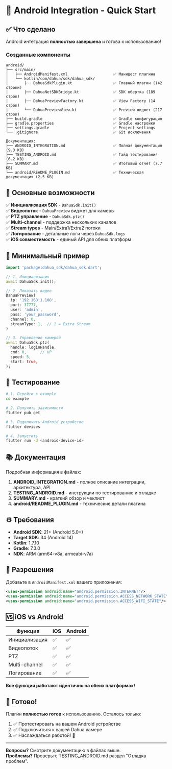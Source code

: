 # 🚀 Android Integration - Quick Start

## ✅ Что сделано

Android интеграция **полностью завершена** и готова к использованию!

### Созданные компоненты

```
android/
├── src/main/
│   ├── AndroidManifest.xml                    ✅ Манифест плагина
│   └── kotlin/com/dahua/sdk/dahua_sdk/
│       ├── DahuaSdkPlugin.kt                  ✅ Главный плагин (142 строки)
│       ├── DahuaNetSDKBridge.kt               ✅ SDK обертка (189 строк)
│       ├── DahuaPreviewFactory.kt             ✅ View Factory (14 строк)
│       └── DahuaPreviewView.kt                ✅ Preview виджет (217 строк)
├── build.gradle                               ✅ Gradle конфигурация
├── gradle.properties                          ✅ Gradle настройки
├── settings.gradle                            ✅ Project settings
└── .gitignore                                 ✅ Git исключения

Документация:
├── ANDROID_INTEGRATION.md                     ✅ Полная документация (9.3 KB)
├── TESTING_ANDROID.md                         ✅ Гайд тестирования (6.2 KB)
├── SUMMARY.md                                 ✅ Итоговый отчет (7.7 KB)
└── android/README_PLUGIN.md                   ✅ Техническая документация (2.5 KB)
```

## 🎯 Основные возможности

✅ **Инициализация SDK** - `DahuaSdk.init()`  
✅ **Видеопоток** - `DahuaPreview` виджет для камеры  
✅ **PTZ управление** - `DahuaSdk.ptz()`  
✅ **Multi-channel** - поддержка нескольких каналов  
✅ **Stream types** - Main/Extra1/Extra2 потоки  
✅ **Логирование** - детальные логи через `DahuaSdk.logs`  
✅ **iOS совместимость** - единый API для обеих платформ  

## 📝 Минимальный пример

```dart
import 'package:dahua_sdk/dahua_sdk.dart';

// 1. Инициализация
await DahuaSdk.init();

// 2. Показать видео
DahuaPreview(
  ip: '192.168.1.108',
  port: 37777,
  user: 'admin',
  pass: 'your_password',
  channel: 0,
  streamType: 1,  // 1 = Extra Stream
)

// 3. Управление камерой
await DahuaSdk.ptz(
  handle: loginHandle,
  cmd: 0,      // UP
  speed: 5,
  start: true,
);
```

## 🧪 Тестирование

```bash
# 1. Перейти в example
cd example

# 2. Получить зависимости
flutter pub get

# 3. Подключить Android устройство
flutter devices

# 4. Запустить
flutter run -d <android-device-id>
```

## 📚 Документация

Подробная информация в файлах:

1. **ANDROID_INTEGRATION.md** - полное описание интеграции, архитектура, API
2. **TESTING_ANDROID.md** - инструкции по тестированию и отладке
3. **SUMMARY.md** - краткий обзор и чеклист
4. **android/README_PLUGIN.md** - технические детали плагина

## ⚙️ Требования

- **Android SDK**: 21+ (Android 5.0+)
- **Target SDK**: 34 (Android 14)
- **Kotlin**: 1.7.10
- **Gradle**: 7.3.0
- **NDK**: ARM (arm64-v8a, armeabi-v7a)

## 🔧 Разрешения

Добавьте в `AndroidManifest.xml` вашего приложения:

```xml
<uses-permission android:name="android.permission.INTERNET"/>
<uses-permission android:name="android.permission.ACCESS_NETWORK_STATE"/>
<uses-permission android:name="android.permission.ACCESS_WIFI_STATE"/>
```

## 🆚 iOS vs Android

| Функция | iOS | Android |
|---------|-----|---------|
| Инициализация | ✅ | ✅ |
| Видеопоток | ✅ | ✅ |
| PTZ | ✅ | ✅ |
| Multi-channel | ✅ | ✅ |
| Логирование | ✅ | ✅ |

**Все функции работают идентично на обеих платформах!**

## 🎉 Готово!

Плагин **полностью готов** к использованию. Осталось только:

1. ✅ Протестировать на вашем Android устройстве
2. ✅ Подключиться к вашей Dahua камере
3. ✅ Наслаждаться работой! 🚀

---

**Вопросы?** Смотрите документацию в файлах выше.  
**Проблемы?** Проверьте TESTING_ANDROID.md раздел "Отладка проблем".


